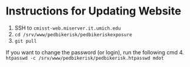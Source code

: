 # Instructions for Updating Website

1. SSH to `cmisst-web.miserver.it.umich.edu`
2. `cd /srv/www/pedbikerisk/pedbikeriskexposure`
3. `git pull`

If you want to change the password (or login), run the following cmd
4. `htpasswd -c /srv/www/pedbikerisk/pedbikerisk.htpasswd mdot`
